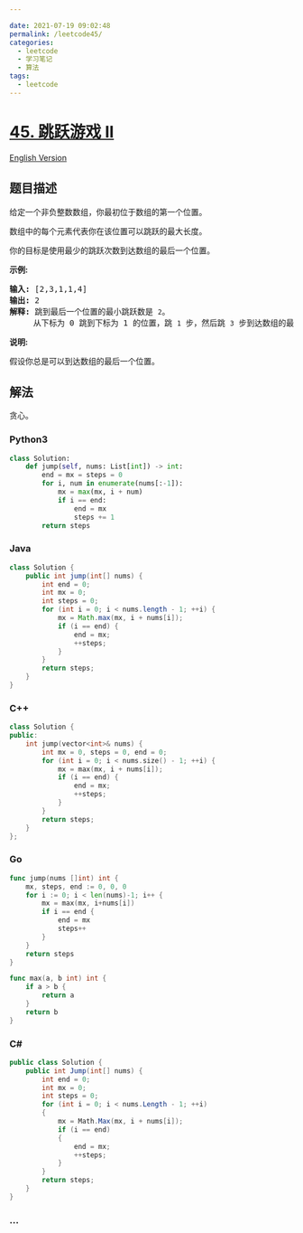 ```yaml
---

date: 2021-07-19 09:02:48
permalink: /leetcode45/
categories:
  - leetcode
  - 学习笔记
  - 算法  
tags:
  - leetcode
---
```

# [45. 跳跃游戏 II](https://leetcode-cn.com/problems/jump-game-ii)

[English Version](https://cdn.jsdelivr.net/gh/doocs/leetcode@main/solution/0000-0099/0045.Jump%20Game%20II/README_EN.md)

## 题目描述

<!-- 这里写题目描述 -->

<p>给定一个非负整数数组，你最初位于数组的第一个位置。</p>

<p>数组中的每个元素代表你在该位置可以跳跃的最大长度。</p>

<p>你的目标是使用最少的跳跃次数到达数组的最后一个位置。</p>

<p><strong>示例:</strong></p>

<pre><strong>输入:</strong> [2,3,1,1,4]
<strong>输出:</strong> 2
<strong>解释:</strong> 跳到最后一个位置的最小跳跃数是 <code>2</code>。
&nbsp;    从下标为 0 跳到下标为 1 的位置，跳&nbsp;<code>1</code>&nbsp;步，然后跳&nbsp;<code>3</code>&nbsp;步到达数组的最后一个位置。
</pre>

<p><strong>说明:</strong></p>

<p>假设你总是可以到达数组的最后一个位置。</p>


## 解法

<!-- 这里可写通用的实现逻辑 -->

贪心。

<!-- tabs:start -->

### **Python3**

<!-- 这里可写当前语言的特殊实现逻辑 -->

```python
class Solution:
    def jump(self, nums: List[int]) -> int:
        end = mx = steps = 0
        for i, num in enumerate(nums[:-1]):
            mx = max(mx, i + num)
            if i == end:
                end = mx
                steps += 1
        return steps
```

### **Java**

<!-- 这里可写当前语言的特殊实现逻辑 -->

```java
class Solution {
    public int jump(int[] nums) {
        int end = 0;
        int mx = 0;
        int steps = 0;
        for (int i = 0; i < nums.length - 1; ++i) {
            mx = Math.max(mx, i + nums[i]);
            if (i == end) {
                end = mx;
                ++steps;
            }
        }
        return steps;
    }
}
```

### **C++**

```cpp
class Solution {
public:
    int jump(vector<int>& nums) {
        int mx = 0, steps = 0, end = 0;
        for (int i = 0; i < nums.size() - 1; ++i) {
            mx = max(mx, i + nums[i]);
            if (i == end) {
                end = mx;
                ++steps;
            }
        }
        return steps;
    }
};
```

### **Go**

```go
func jump(nums []int) int {
	mx, steps, end := 0, 0, 0
	for i := 0; i < len(nums)-1; i++ {
		mx = max(mx, i+nums[i])
		if i == end {
			end = mx
			steps++
		}
	}
	return steps
}

func max(a, b int) int {
	if a > b {
		return a
	}
	return b
}
```

### **C#**

```cs
public class Solution {
    public int Jump(int[] nums) {
        int end = 0;
        int mx = 0;
        int steps = 0;
        for (int i = 0; i < nums.Length - 1; ++i)
        {
            mx = Math.Max(mx, i + nums[i]);
            if (i == end)
            {
                end = mx;
                ++steps;
            }
        }
        return steps;
    }
}
```

### **...**

```

```

<!-- tabs:end -->
